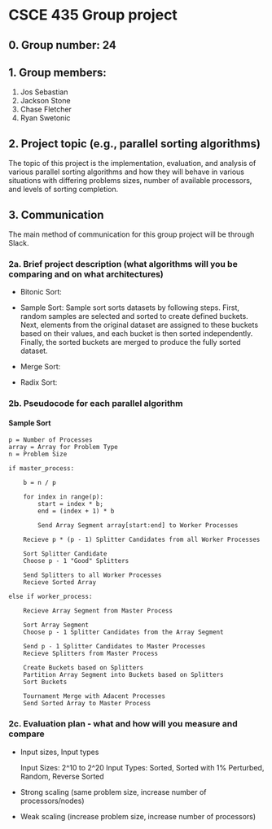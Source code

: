 # CSCE 435 Group project

## 0. Group number: 24

## 1. Group members:
1. Jos Sebastian 
2. Jackson Stone
3. Chase Fletcher
4. Ryan Swetonic

## 2. Project topic (e.g., parallel sorting algorithms)
The topic of this project is the implementation, evaluation, and analysis of various parallel sorting algorithms and how they will behave in various situations with differing problems sizes, number of available processors, and levels of sorting completion.

## 3. Communication
The main method of communication for this group project will be through Slack.

### 2a. Brief project description (what algorithms will you be comparing and on what architectures)

- Bitonic Sort:
- Sample Sort:
    Sample sort sorts datasets by following steps. First, random samples are selected and sorted to create defined buckets. Next, elements from the original dataset are assigned to these buckets based on their values, and each bucket is then sorted independently. Finally, the sorted buckets are merged to produce the fully sorted dataset.

- Merge Sort:
- Radix Sort:

### 2b. Pseudocode for each parallel algorithm

#### Sample Sort
```
p = Number of Processes 
array = Array for Problem Type 
n = Problem Size

if master_process:

    b = n / p 
    
    for index in range(p):
        start = index * b; 
        end = (index + 1) * b 
        
        Send Array Segment array[start:end] to Worker Processes

    Recieve p * (p - 1) Splitter Candidates from all Worker Processes

    Sort Splitter Candidate
    Choose p - 1 "Good" Splitters

    Send Splitters to all Worker Processes
    Recieve Sorted Array

else if worker_process: 

    Recieve Array Segment from Master Process

    Sort Array Segment
    Choose p - 1 Splitter Candidates from the Array Segment

    Send p - 1 Splitter Candidates to Master Processes
    Recieve Splitters from Master Process

    Create Buckets based on Splitters
    Partition Array Segment into Buckets based on Splitters
    Sort Buckets

    Tournament Merge with Adacent Processes
    Send Sorted Array to Master Process
```

### 2c. Evaluation plan - what and how will you measure and compare
- Input sizes, Input types

    Input Sizes: 2^10 to 2^20
    Input Types: Sorted, Sorted with 1% Perturbed, Random, Reverse Sorted

- Strong scaling (same problem size, increase number of processors/nodes)
- Weak scaling (increase problem size, increase number of processors)

